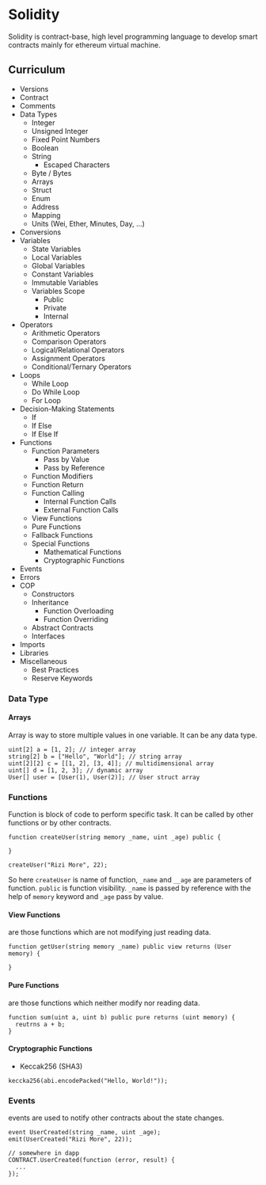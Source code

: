 # Solidity
Solidity is contract-base, high level programming language to develop smart contracts mainly for ethereum virtual machine.

## Curriculum
- Versions
- Contract
- Comments
- Data Types
  - Integer
  - Unsigned Integer
  - Fixed Point Numbers
  - Boolean
  - String
    - Escaped Characters
  - Byte / Bytes
  - Arrays
  - Struct
  - Enum
  - Address
  - Mapping
  - Units (Wei, Ether, Minutes, Day, ...)
- Conversions
- Variables
  - State Variables
  - Local Variables
  - Global Variables
  - Constant Variables
  - Immutable Variables
  - Variables Scope
    - Public
    - Private
    - Internal
- Operators
  - Arithmetic Operators
  - Comparison Operators
  - Logical/Relational Operators
  - Assignment Operators
  - Conditional/Ternary Operators
- Loops
  - While Loop
  - Do While Loop
  - For Loop
- Decision-Making Statements
  - If
  - If Else
  - If Else If
- Functions
  - Function Parameters
    - Pass by Value
    - Pass by Reference
  - Function Modifiers
  - Function Return
  - Function Calling
    - Internal Function Calls
    - External Function Calls
  - View Functions
  - Pure Functions
  - Fallback Functions
  - Special Functions
    - Mathematical Functions
    - Cryptographic Functions
- Events
- Errors
- COP
  - Constructors
  - Inheritance
    - Function Overloading
    - Function Overriding
  - Abstract Contracts
  - Interfaces
- Imports
- Libraries
- Miscellaneous
  - Best Practices
  - Reserve Keywords


### Data Type

#### Arrays
Array is way to store multiple values in one variable. It can be any data type.

```solidity
uint[2] a = [1, 2]; // integer array
string[2] b = ["Hello", "World"]; // string array
uint[2][2] c = [[1, 2], [3, 4]]; // multidimensional array
uint[] d = [1, 2, 3]; // dynamic array
User[] user = [User(1), User(2)]; // User struct array
```

### Functions
Function is block of code to perform specific task. It can be called by other functions or by other contracts.

```solidity
function createUser(string memory _name, uint _age) public {

}

createUser("Rizi More", 22);
```

So here `createUser` is name of function, `_name` and `__age` are parameters of function. `public` is function visibility. `_name` is passed by reference with the help of `memory` keyword and `_age` pass by value.

#### View Functions
are those functions which are not modifying just reading data.

```solidity
function getUser(string memory _name) public view returns (User memory) {

}
```

#### Pure Functions
are those functions which neither modify nor reading data.

```solidity
function sum(uint a, uint b) public pure returns (uint memory) {
  reutrns a + b;
}
```

#### Cryptographic Functions
- Keccak256 (SHA3)

```solidity
keccka256(abi.encodePacked("Hello, World!"));
```

### Events
events are used to notify other contracts about the state changes.

```solidity
event UserCreated(string _name, uint _age);
emit(UserCreated("Rizi More", 22));

// somewhere in dapp
CONTRACT.UserCreated(function (error, result) {
  ...
});
```